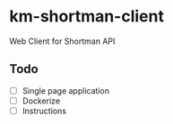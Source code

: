 # km-shortman-client
Web Client for Shortman API

## Todo
- [ ] Single page application
- [ ] Dockerize
- [ ] Instructions
